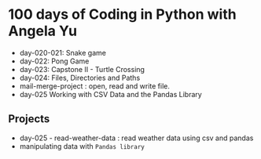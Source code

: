 # 100 days of Coding in Python with Angela Yu
- day-020-021: Snake game
- day-022: Pong Game
- day-023: Capstone II - Turtle Crossing
- day-024: Files, Directories and Paths
- mail-merge-project : open, read and write file.
- day-025 Working with CSV Data and the Pandas Library



## Projects
- day-025 - read-weather-data : read weather data using csv and pandas
- manipulating data with `Pandas library`

